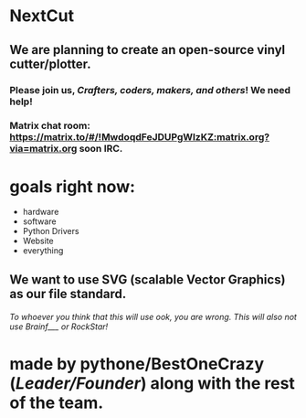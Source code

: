 # NextCut
## We are planning to create an open-source vinyl cutter/plotter.
### Please join us, ***Crafters, coders, makers, and others***! We need help!
### **Matrix chat room: https://matrix.to/#/!MwdoqdFeJDUPgWIzKZ:matrix.org?via=matrix.org soon IRC.**
# goals right now:
- hardware
- software
- Python Drivers
- Website
- everything
## We want to use SVG (scalable Vector Graphics) as our file standard.
###### To whoever you think that this will use ook, you are wrong. This will also not use Brainf___ or RockStar!
# made by pythone/BestOneCrazy (***Leader/Founder***) along with the rest of the team.
